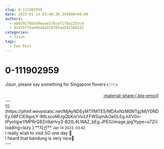 ```yaml
---
slug: 0-111902959
date: 2023-01-14 03:40:28.349000+09:00
authors:
  - a8029276bbd9eaae576cef1f6e2253c4
  - 01435f74a49ba8a519705ad242348232
categories:
  - Jisun
tags:
  - Fan Post
---
```


# 0-111902959

<div class="post-container" markdown="1">
<div class="content-container md-sidebar__scrollwrap" markdown="1">

Jisun, please say something for Singapore flovers 👉👈

</div>
</div>

<div style="text-align: right;" markdown="1">
<a href="https://weverse.io/fromis9/fanpost/0-111902959" style="text-align: right;">:material-share:{.big-emoji}</a>
</div>
---

<div class="comments-container md-sidebar__scrollwrap" markdown="1">
<div class="comment" markdown="1">
<div class='id-container' markdown="1">
![](https://phinf.wevpstatic.net/MjAyNDEyMTlfMTE5/MDAxNzM0NTgzMjY0NDEy.08FClE9gxLY-99LscoMUgQbKnrVicLFFWSqmAi3eGLEg.hXV0n-tPyoIqjwYMPRrQ8Zn9aHvy3-B2llL4LWAZ_bEg.JPEG/image.jpg?type=s72){ loading=lazy }
**<span class="artist">지선</span>** <small>Jan 14 2023, 03:42</small><br>
</div>
<div class='comment-body' markdown="1">
I really wish to visit SG one day 🥺<br>I heard that bandung is very nice🤔
</div>
</div>
</div>
---
